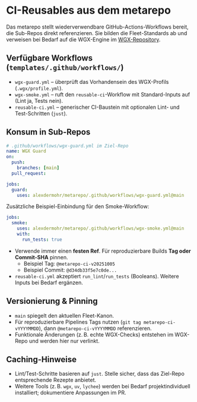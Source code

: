 # CI-Reusables aus dem metarepo

Das metarepo stellt wiederverwendbare GitHub-Actions-Workflows bereit,
die Sub-Repos direkt referenzieren. Sie bilden die Fleet-Standards ab und
verweisen bei Bedarf auf die WGX-Engine im [WGX-Repository](https://github.com/alexdermohr/wgx).

## Verfügbare Workflows (`templates/.github/workflows/`)
- `wgx-guard.yml` – überprüft das Vorhandensein des WGX-Profils (`.wgx/profile.yml`).
- `wgx-smoke.yml` – ruft den `reusable-ci`-Workflow mit Standard-Inputs auf (Lint ja, Tests nein).
- `reusable-ci.yml` – generischer CI-Baustein mit optionalen Lint- und Test-Schritten (`just`).

## Konsum in Sub-Repos
```yaml
# .github/workflows/wgx-guard.yml im Ziel-Repo
name: WGX Guard
on:
  push:
    branches: [main]
  pull_request:

jobs:
  guard:
    uses: alexdermohr/metarepo/.github/workflows/wgx-guard.yml@main
```

Zusätzliche Beispiel-Einbindung für den Smoke-Workflow:

```yaml
jobs:
  smoke:
    uses: alexdermohr/metarepo/.github/workflows/wgx-smoke.yml@main
    with:
      run_tests: true
```
- Verwende immer einen **festen Ref**. Für reproduzierbare Builds **Tag oder Commit-SHA** pinnen.
  - Beispiel Tag: `@metarepo-ci-v20251005`
  - Beispiel Commit: `@d34db33f5e7c0de...`
- `reusable-ci.yml` akzeptiert `run_lint`/`run_tests` (Booleans). Weitere Inputs bei Bedarf ergänzen.

## Versionierung & Pinning
- `main` spiegelt den aktuellen Fleet-Kanon.
- Für reproduzierbare Pipelines Tags nutzen (`git tag metarepo-ci-vYYYYMMDD`), dann `@metarepo-ci-vYYYYMMDD` referenzieren.
- Funktionale Änderungen (z. B. echte WGX-Checks) entstehen im WGX-Repo und werden hier nur verlinkt.

## Caching-Hinweise
- Lint/Test-Schritte basieren auf `just`. Stelle sicher, dass das Ziel-Repo entsprechende Rezepte anbietet.
- Weitere Tools (z. B. `wgx`, `uv`, `lychee`) werden bei Bedarf projektindividuell installiert; dokumentiere Anpassungen im PR.
